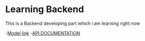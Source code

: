 # Learning Backend

This is a Backend developing part which i am learning right now

-[Model link](https://app.eraser.io/workspace/QLbxWSor94SvNuLcyUvz?origin=share)
-[API DOCUMENTATION](https://documenter.getpostman.com/view/35001767/2sAYHzFhxT)